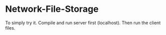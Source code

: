 Network-File-Storage
====================

To simply try it.
Compile and run server first (localhost).
Then run the client files.
